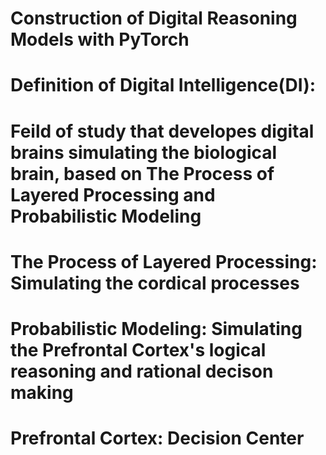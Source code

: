 # Construction of Digital Reasoning Models with PyTorch
#
#
#
# Definition of Digital Intelligence(DI):
# Feild of study that developes digital brains simulating the biological brain, based on The Process of Layered Processing and Probabilistic Modeling
#
#
# The Process of Layered Processing: Simulating the cordical processes 
#
# Probabilistic Modeling: Simulating the Prefrontal Cortex's logical reasoning and rational decison making 
#
# Prefrontal Cortex: Decision Center
